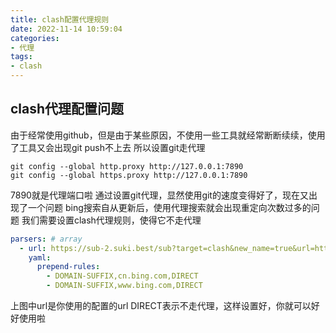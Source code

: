 ```yaml
---
title: clash配置代理规则
date: 2022-11-14 10:59:04
categories:
- 代理
tags:
- clash
---
```


## clash代理配置问题
由于经常使用github，但是由于某些原因，不使用一些工具就经常断断续续，使用了工具又会出现git push不上去
所以设置git走代理
```
git config --global http.proxy http://127.0.0.1:7890
git config --global https.proxy http://127.0.0.1:7890
```
7890就是代理端口啦
通过设置git代理，显然使用git的速度变得好了，现在又出现了一个问题
bing搜索自从更新后，使用代理搜索就会出现重定向次数过多的问题
我们需要设置clash代理规则，使得它不走代理
```yml
parsers: # array
  - url: https://sub-2.suki.best/sub?target=clash&new_name=true&url=https%3A%2F%2Fsockboom.me%2Flink%2FpPeKHmAVsGHoImBD&filename=Sockboom&udp=true&config=https%3A%2F%2Fconfig.sub.suki.best%2Fsubconfig.ini
    yaml:
      prepend-rules:
        - DOMAIN-SUFFIX,cn.bing.com,DIRECT
        - DOMAIN-SUFFIX,www.bing.com,DIRECT
```
上图中url是你使用的配置的url
DIRECT表示不走代理，这样设置好，你就可以好好使用啦